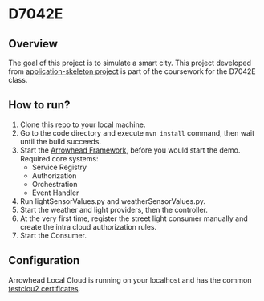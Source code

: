 # D7042E
## Overview
The goal of this project is to simulate a smart city. This project developed from [application-skeleton project](https://github.com/arrowhead-f/client-skeleton-java-spring) is part of the coursework for the D7042E class.

## How to run?
1. Clone this repo to your local machine.
2. Go to the code directory and execute `mvn install` command, then wait until the build succeeds.
3. Start the [Arrowhead Framework](https://github.com/eclipse-arrowhead/core-java-spring), before you would start the demo.
   Required core systems:
   * Service Registry
   * Authorization
   * Orchestration
   * Event Handler
4. Run lightSensorValues.py and weatherSensorValues.py.
5. Start the weather and light providers, then the controller.
6. At the very first time, register the street light consumer manually and create the intra cloud authorization rules.
7. Start the Consumer.

## Configuration
  Arrowhead Local Cloud is running on your localhost and has the common [testclou2 certificates](https://github.com/eclipse-arrowhead/core-java-spring/tree/master/certificates/testcloud2). 
